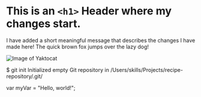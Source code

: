 # This is an `<h1>` Header where my changes start.  
I have added a short meaningful message that describes the changes I have made here! The quick brown fox jumps over the lazy dog!

![Image of Yaktocat](https://octodex.github.com/images/yaktocat.png)

$ git init
Initialized empty Git repository in /Users/skills/Projects/recipe-repository/.git/

var myVar = "Hello, world!";
